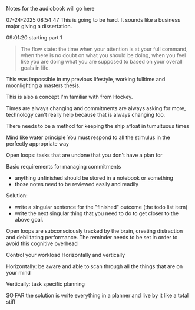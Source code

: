 Notes for the audiobook will go here

07-24-2025 08:54:47
This is going to be hard. It sounds like a business major giving a dissertation.

09:01:20
starting part 1 

>The flow state: the time when your attention is at your full command, when there is no doubt on what you should be doing, when you feel like you are doing what you are supposed to based on your overall goals in life. 

This was impossible in my previous lifestyle, working fulltime and moonlighting a masters thesis. 

This is also a concept I'm familiar with from Hockey. 

Times are always changing and commitments are always asking for more, technology can't really help because that is always changing too. 

There needs to be a method for keeping the ship afloat in tumultuous times


Mind like water principle
You must respond to all the stimulus in the perfectly appropriate way


Open loops: tasks that are undone that you don't have a plan for

Basic requirements for managing commitments 
- anything unfinished should be stored in a notebook or something 
- those notes need to be reviewed easily and readily

Solution: 
- write a singular sentence for the "finished" outcome (the todo list item)
- write the next singular thing that you need to do to get closer to the above goal.

Open loops are subconsciously tracked by the brain, creating distraction and debilitating performance. The reminder needs to be set in order to avoid this cognitive overhead


Control your workload Horizontally and vertically

Horizontally: be aware and able to scan through all the things that are on your mind

Vertically: task  specific planning


SO FAR  the solution is write everything in a planner and live by it like a total stiff
